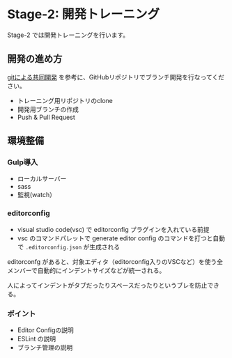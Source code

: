 # Stage-2: 開発トレーニング

Stage-2 では開発トレーニングを行います。

## 開発の進め方

[gitによる共同開発](https://www.youtube.com/watch?v=sY64kVwQ-bw&list=PLw1QAmLkyyagylcEKmXLzSA6XgaxV4ofL&index=2) を参考に、GitHubリポジトリでブランチ開発を行なってください。

- トレーニング用リポジトリのclone
- 開発用ブランチの作成
- Push & Pull Request

## 環境整備

### Gulp導入

- ローカルサーバー
- sass
- 監視(watch）

### editorconfig

- visual studio code(vsc) で editorconfig プラグインを入れている前提
- vsc のコマンドパレットで generate editor config のコマンドを打つと自動で `.editorconfig.json` が生成される

editorconfg があると、対象エディタ（editorconfig入りのVSCなど）を使う全メンバーで自動的にインデントサイズなどが統一される。

人によってインデントがタブだったりスペースだったりというブレを防止できる。

### ポイント

- Editor Configの説明
- ESLint の説明
- ブランチ管理の説明